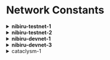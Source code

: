 # Network Constants

<details>

<summary><strong>nibiru-testnet-1</strong></summary>

Full Node RPC URL: **https://rpc.testnet-1.nibiru.fi:443**

Archive Node RPC URL: **https://rpc.archive.testnet-1.nibiru.fi:443**



Full Node gRPC URL: **grpc.testnet-1.nibiru.fi:443**

Archive Node gRPC URL: **grpc.archive.testnet-1.nibiru.fi:443**



Full Node EVM RPC URL: **https://evm-rpc.testnet-1.nibiru.fi:443**

Archive Node EVM RPC URL: **https://evm-rpc.archive.testnet-1.nibiru.fi:443**



EVM WebSocket URL: **wss://evm-rpc-ws.testnet-1.nibiru.fi**

EVM Chain ID: **7210**

</details>

<details>

<summary><strong>nibiru-testnet-2</strong></summary>

Full Node RPC URL: **https://rpc.testnet-2.nibiru.fi:443**

Archive Node RPC URL: **https://rpc.archive.testnet-2.nibiru.fi:443**



Full Node gRPC URL: **grpc.testnet-2.nibiru.fi:443**

Archive Node gRPC URL: **grpc.archive.testnet-2.nibiru.fi:443**



Full Node EVM RPC URL: **https://evm-rpc.testnet-2.nibiru.fi:443**

Archive Node EVM RPC URL: **https://evm-rpc.archive.testnet-2.nibiru.fi:443**



EVM WebSocket URL: **wss://evm-rpc-ws.testnet-2.nibiru.fi**

EVM Chain ID: **6911**

</details>

<details>

<summary><strong>nibiru-devnet-1</strong></summary>

Full Node RPC URL: **https://rpc.devnet-1.nibiru.fi:443**

Archive Node RPC URL: **https://rpc.archive.devnet-1.nibiru.fi:443**



Full Node gRPC URL: **grpc.devnet-1.nibiru.fi:443**

Archive Node gRPC URL: **grpc.archive.devnet-1.nibiru.fi:443**



Full Node EVM RPC URL: **https://evm-rpc.devnet-1.nibiru.fi:443**

Archive Node EVM RPC URL: **https://evm-rpc.archive.devnet-1.nibiru.fi:443**



EVM WebSocket URL: **wss://evm-rpc-ws.devnet-1.nibiru.fi**

EVM Chain ID: **6920**

</details>

<details>

<summary><strong>nibiru-devnet-3</strong></summary>

Full Node RPC URL: **https://rpc.devnet-3.nibiru.fi:443**

Archive Node RPC URL: **https://rpc.archive.devnet-3.nibiru.fi:443**



Full Node gRPC URL: **grpc.devnet-3.nibiru.fi:443**

Archive Node gRPC URL: **grpc.archive.devnet-3.nibiru.fi:443**



Full Node EVM RPC URL: **https://evm-rpc.devnet-3.nibiru.fi:443**

Archive Node EVM RPC URL: **https://evm-rpc.archive.devnet-3.nibiru.fi:443**



EVM WebSocket URL: **wss://evm-rpc-ws.devnet-3.nibiru.fi**

EVM Chain ID: **6922**

</details>

<details>

<summary>cataclysm-1</summary>

Full Node RPC URL: **https://rpc.nibiru.fi:443**

Archive Node RPC URL: **https://rpc.archive.nibiru.fi:443**



Full Node gRPC URL: **grpc.nibiru.fi:443**

Archive Node gRPC URL: **grpc.archive.nibiru.fi:443**



Full Node EVM RPC URL: **https://evm-rpc.nibiru.fi:443**

Archive Node EVM RPC URL: **https://evm-rpc.archive.nibiru.fi:443**



EVM WebSocket URL: **wss://evm-rpc-ws.nibiru.fi**

EVM Chain ID: **6900**



First EVM Block: **18538950**

NIBI ERC-20 Contract Address: `0x7D4B7B8CA7E1a24928Bb96D59249c7a5bd1DfBe6`

</details>

